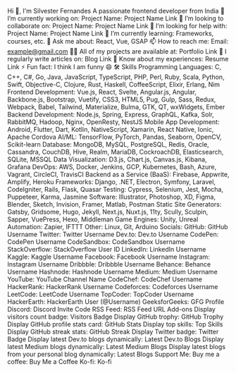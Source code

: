 Hi 👋, I'm Silvester Fernandes
A passionate frontend developer from India
🔭 I’m currently working on:
Project Name: Project Name Link
👯 I’m looking to collaborate on:
Project Name: Project Name Link
🤝 I’m looking for help with:
Project Name: Project Name Link
🌱 I’m currently learning:
Frameworks, courses, etc.
💬 Ask me about:
React, Vue, GSAP
📫 How to reach me:
Email: example@gmail.com
👨‍💻 All of my projects are available at:
Portfolio Link
📝 I regularly write articles on:
Blog Link
📄 Know about my experiences:
Resume Link
⚡ Fun fact:
I think I am funny 😄
🛠️ Skills
Programming Languages:
C, C++, C#, Go, Java, JavaScript, TypeScript, PHP, Perl, Ruby, Scala, Python, Swift, Objective-C, Clojure, Rust, Haskell, CoffeeScript, Elixir, Erlang, Nim
Frontend Development:
Vue.js, React, Svelte, Angular.js, Angular, Backbone.js, Bootstrap, Vuetify, CSS3, HTML5, Pug, Gulp, Sass, Redux, Webpack, Babel, Tailwind, Materialize, Bulma, GTK, QT, wxWidgets, Ember
Backend Development:
Node.js, Spring, Express, GraphQL, Kafka, Solr, RabbitMQ, Hadoop, Nginx, OpenResty, NestJS
Mobile App Development:
Android, Flutter, Dart, Kotlin, NativeScript, Xamarin, React Native, Ionic, Apache Cordova
AI/ML:
TensorFlow, PyTorch, Pandas, Seaborn, OpenCV, Scikit-learn
Database:
MongoDB, MySQL, PostgreSQL, Redis, Oracle, Cassandra, CouchDB, Hive, Realm, MariaDB, CockroachDB, Elasticsearch, SQLite, MSSQL
Data Visualization:
D3.js, Chart.js, Canvas.js, Kibana, Grafana
DevOps:
AWS, Docker, Jenkins, GCP, Kubernetes, Bash, Azure, Vagrant, CircleCI, TravisCI
Backend as a Service (BaaS):
Firebase, Appwrite, Amplify, Heroku
Frameworks:
Django, .NET, Electron, Symfony, Laravel, CodeIgniter, Rails, Flask, Quasar
Testing:
Cypress, Selenium, Jest, Mocha, Puppeteer, Karma, Jasmine
Software:
Illustrator, Photoshop, XD, Figma, Blender, Sketch, Invision, Framer, Matlab, Postman
Static Site Generators:
Gatsby, Gridsome, Hugo, Jekyll, Next.js, Nuxt.js, 11ty, Scully, Sculpin, Sapper, VuePress, Hexo, Middleman
Game Engines:
Unity, Unreal
Automation:
Zapier, IFTTT
Other:
Linux, Git, Arduino
Socials:
GitHub: GitHub Username
Twitter: Twitter Username
Dev.to: Dev.to Username
CodePen: CodePen Username
CodeSandbox: CodeSandbox Username
StackOverflow: StackOverflow User ID
LinkedIn: LinkedIn Username
Kaggle: Kaggle Username
Facebook: Facebook Username
Instagram: Instagram Username
Dribbble: Dribbble Username
Behance: Behance Username
Hashnode: Hashnode Username
Medium: Medium Username
YouTube: YouTube Channel Name
CodeChef: CodeChef Username
HackerRank: HackerRank Username
Codeforces: Codeforces Username
LeetCode: LeetCode Username
TopCoder: TopCoder Username
HackerEarth: HackerEarth User (@Username)
GeeksforGeeks: GFG Profile
Discord: Discord Invite Code
RSS Feed: RSS Feed URL
Add-ons
Display visitors count badge: Visitors Badge
Display GitHub trophy: GitHub Trophy
Display GitHub profile stats card: GitHub Stats
Display top skills: Top Skills
Display GitHub streak stats: GitHub Streak
Display Twitter badge: Twitter Badge
Display latest Dev.to blogs dynamically: Latest Dev.to Blogs
Display latest Medium blogs dynamically: Latest Medium Blogs
Display latest blogs from your personal blog dynamically: Latest Blogs
Support Me:
Buy me a coffee: Buy Me a Coffee
Ko-fi: Ko-fi

